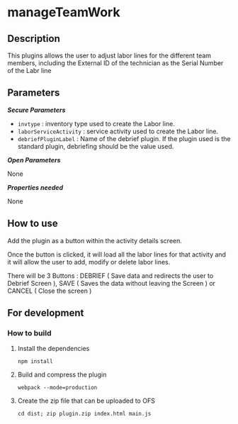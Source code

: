 # manageTeamWork

## Description

This plugins allows the user to adjust labor lines for the different team members, including the External ID of the technician as the Serial Number of the Labr line

## Parameters

**_Secure Parameters_**

-   `invtype` : inventory type used to create the Labor line.
-   `laborServiceActivity` : service activity used to create the Labor line.
-   `debriefPluginLabel` : Name of the debrief plugin. If the plugin used is the standard plugin, debriefing should be the value used.

**_Open Parameters_**

None

**_Properties needed_**

None

## How to use

Add the plugin as a button within the activity details screen.

Once the button is clicked, it will load all the labor lines for that activity and it will allow the user to add, modify or delete labor lines.

There will be 3 Buttons : DEBRIEF ( Save data and redirects the user to Debrief Screen ), SAVE ( Saves the data without leaving the Screen ) or CANCEL ( Close the screen )

## For development

### How to build

1. Install the dependencies

    `npm install`

2. Build and compress the plugin

    `webpack --mode=production`

3. Create the zip file that can be uploaded to OFS

    `cd dist; zip plugin.zip index.html main.js`
